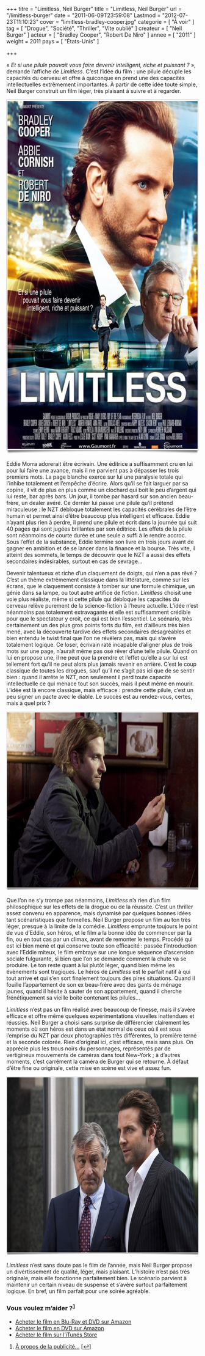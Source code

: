 +++
titre = "Limitless, Neil Burger"
title = "Limitless, Neil Burger"
url = "/limitless-burger"
date = "2011-06-09T23:59:08"
Lastmod = "2012-07-23T11:10:23"
cover = "limitless-bradley-cooper.jpg"
categorie = [ "À voir" ]
tag = [ "Drogue", "Société", "Thriller", "Vite oublié" ]
createur = [ "Neil Burger" ]
acteur = [ "Bradley Cooper", "Robert De Niro" ]
annee = [ "2011" ]
weight = 2011
pays = [ "États-Unis" ]

+++

<p>« <em>Et si une pilule pouvait vous faire devenir intelligent, riche et puissant ?</em> », demande l&rsquo;affiche de <em>Limitless</em>. C&rsquo;est l&rsquo;idée du film : une pilule décuple les capacités du cerveau et offre à quiconque en prend une des capacités intellectuelles extrêmement importantes. À partir de cette idée toute simple, Neil Burger construit un film léger, très plaisant à suivre et à regarder.</p>
<div style="text-align: center;"><a href="http://www.allocine.fr/film/fichefilm_gen_cfilm=135564.html"><img class="aligncenter" src="limitless.jpg" border="0" alt="Limitless" width="690" height="928" /></a></div>
<p>Eddie Morra adorerait être écrivain. Une éditrice a suffisamment cru en lui pour lui faire une avance, mais il ne parvient pas à dépasser les trois premiers mots. La page blanche exerce sur lui une paralysie totale qui l&rsquo;inhibe totalement et l&rsquo;empêche d&rsquo;écrire. Alors qu&rsquo;il se fait larguer par sa copine, il vit de plus en plus comme un clochard qui boit le peu d&rsquo;argent qui lui reste, bar après bars. Un jour, il tombe par hasard sur son ancien beau-frère, un dealer avéré. Ce dernier lui passe une pilule qu&rsquo;il prétend miraculeuse : le NZT débloque totalement les capacités cérébrales de l&rsquo;être humain et permet ainsi d&rsquo;être beaucoup plus intelligent et efficace. Eddie n&rsquo;ayant plus rien à perdre, il prend une pilule et écrit dans la journée qui suit 40 pages qui sont jugées brillantes par son éditrice. Les effets de la pilule sont néanmoins de courte durée et une seule a suffi à le rendre accroc. Sous l&rsquo;effet de la substance, Eddie termine son livre en trois jours avant de gagner en ambition et de se lancer dans la finance et la bourse. Très vite, il atteint des sommets, le temps de découvrir que le NZT a aussi des effets secondaires indésirables, surtout en cas de sevrage…</p>
<p>Devenir talentueux et riche d&rsquo;un claquement de doigts, qui n&rsquo;en a pas rêvé ? C&rsquo;est un thème extrêmement classique dans la littérature, comme sur les écrans, que le claquement consiste à tomber sur une formule chimique, un génie dans sa lampe, ou tout autre artifice de fiction. <em>Limitless</em> choisit une voie plus réaliste, même si cette pilule qui débloque les capacités du cerveau relève purement de la science-fiction à l&rsquo;heure actuelle. L&rsquo;idée n&rsquo;est néanmoins pas totalement extravagante et elle est suffisamment crédible pour que le spectateur y croit, ce qui est bien l&rsquo;essentiel. Le scénario, très certainement un des plus gros points forts du film, est d&rsquo;ailleurs très bien mené, avec la découverte tardive des effets secondaires désagréables et bien entendu le twist final que l&rsquo;on ne révélera pas, mais qui s&rsquo;avère totalement logique. Ce loser, écrivain raté incapable d&rsquo;aligner plus de trois mots sur une page, n&rsquo;aurait même pas osé rêver d&rsquo;une telle pilule. Quand on lui en propose une, il ne peut que la prendre et l&rsquo;effet qu&rsquo;elle a sur lui est tellement fort qu&rsquo;il ne peut alors plus jamais revenir en arrière. C&rsquo;est le coup classique de toutes les drogues, sauf qu&rsquo;il ne s&rsquo;agit pas ici que de se sentir bien : quand il arrête le NZT, non seulement il perd toute capacité intellectuelle ce qui menace tout son succès, mais il peut même en mourir. L&rsquo;idée est là encore classique, mais efficace : prendre cette pilule, c&rsquo;est un peu signer un pacte avec le diable. Le succès est au rendez-vous, certes, mais à quel prix ?</p>
<div style="text-align: center;"><img class="aligncenter" src="cooper-limitless.jpg" border="0" alt="Cooper limitless" width="690" height="468" /></div>
<p>Que l&rsquo;on ne s&rsquo;y trompe pas néanmoins, <em>Limitless</em> n&rsquo;a rien d&rsquo;un film philosophique sur les effets de la drogue ou de la réussite. C&rsquo;est un thriller assez convenu en apparence, mais dynamisé par quelques bonnes idées tant scénaristiques que formelles. Neil Burger propose un film au ton très léger, presque à la limite de la comédie. <em>Limitless</em> emprunte toujours le point de vue d&rsquo;Eddie, son héros, et le film a la bonne idée de commencer par la fin, ou en tout cas par un climax, avant de remonter le temps. Procédé qui est ici bien mené et qui conserve toute son efficacité : passée l&rsquo;introduction avec l&rsquo;Eddie miteux, le film embraye sur une longue séquence d&rsquo;ascension sociale fulgurante, si bien que l&rsquo;on se demande comment la chute va se produire. Le ton reste quant à lui plutôt léger, quand bien même les évènements sont tragiques. Le héros de <em>Limitless</em> est le parfait natif à qui tout arrive et qui s&rsquo;en sort finalement toujours des pires situations. Quand il fouille l&rsquo;appartement de son ex beau-frère avec des gants de ménage jaunes, quand il hésite à sauter de son appartement, quand il cherche frénétiquement sa vieille boite contenant les pilules…</p>
<p><em>Limitless</em> n&rsquo;est pas un film réalisé avec beaucoup de finesse, mais il s&rsquo;avère efficace et offre même quelques expérimentations visuelles inattendues et réussies. Neil Burger a choisi sans surprise de différencier clairement les moments où son héros est dans un état normal de ceux où il est sous l&rsquo;emprise du NZT par deux photographies très différentes, la première terne et la seconde colorée. Rien d&rsquo;original ici, c&rsquo;est efficace, mais sans plus. On apprécie plus les trous noirs du personnages, représentés par de vertigineux mouvements de caméras dans tout New-York ; à d&rsquo;autres moments, c&rsquo;est carrément la caméra de Burger qui se retourne. À défaut d&rsquo;être fine ou originale, cette mise en scène est vive et assez fun.</p>
<div style="text-align: center;"><img class="aligncenter" src="limitless-burger.jpg" border="0" alt="Limitless burger" width="690" height="468" /></div>
<p><em>Limitless</em> n&rsquo;est sans doute pas le film de l&rsquo;année, mais Neil Burger propose un divertissement de qualité, léger, mais plaisant. L&rsquo;histoire n&rsquo;est pas très originale, mais elle fonctionne parfaitement bien. Le scénario parvient à maintenir un certain niveau de suspense et s&rsquo;avère surtout parfaitement logique. En bref, un film parfait pour une soirée agréable.</p>
<div class="amazon">
<h3>Vous voulez m&rsquo;aider ?<sup><a href="#footnote_0_4894" id="identifier_0_4894" class="footnote-link footnote-identifier-link" title="&Agrave; propos de la publicit&eacute;&hellip;">1</a></sup></h3>
<ul>
<li><a href="http://www.amazon.fr/gp/product/B00596L30Q/ref=as_li_ss_tl?ie=UTF8&#038;tag=leblogdenic07-21&#038;linkCode=as2&#038;camp=1642&#038;creative=19458&#038;creativeASIN=B00596L30Q">Acheter le film en Blu-Ray et DVD sur Amazon</a></li>
<li><a href="http://www.amazon.fr/gp/product/B00596L2Z2/ref=as_li_ss_tl?ie=UTF8&#038;tag=leblogdenic07-21&#038;linkCode=as2&#038;camp=1642&#038;creative=19458&#038;creativeASIN=B00596L2Z2">Acheter le film en DVD sur Amazon</a></li>
<li><a href="http://itunes.apple.com/fr/movie/limitless/id460290329">Acheter le film sur l&rsquo;iTunes Store</a></li>
</ul>
</div>
<ol class="footnotes"><li id="footnote_0_4894" class="footnote"><a href="http://voiretmanger.fr/soutien/">À propos de la publicité…</a> [<a href="#identifier_0_4894" class="footnote-link footnote-back-link">&#8617;</a>]</li></ol>
